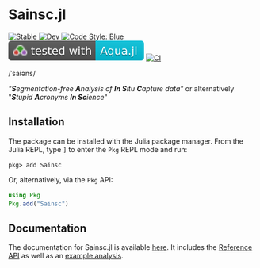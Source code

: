 # Sainsc.jl

[![Stable](https://img.shields.io/badge/docs-stable-blue.svg)](https://niklasmueboe.github.io/Sainsc.jl/stable)
[![Dev](https://img.shields.io/badge/docs-dev-blue.svg)](https://niklasmueboe.github.io/Sainsc.jl/dev)
[![Code Style: Blue](https://img.shields.io/badge/code%20style-blue-4495d1.svg)](https://github.com/invenia/BlueStyle)
[![Aqua QA](https://raw.githubusercontent.com/JuliaTesting/Aqua.jl/master/badge.svg)](https://github.com/JuliaTesting/Aqua.jl)
[![CI](https://github.com/niklasmueboe/Sainsc.jl/workflows/CI)](https://github.com/niklasmueboe/Sainsc.jl/actions?query=workflows/CI)

/ˈsaiəns/

_"**S**egmentation-free **A**nalysis of **In S**itu **C**apture data"_
or alternatively
"_**S**tupid **A**cronyms **In Sc**ience_"

## Installation

The package can be installed with the Julia package manager.
From the Julia REPL, type `]` to enter the `Pkg` REPL mode and run:

```
pkg> add Sainsc
```

Or, alternatively, via the `Pkg` API:

```julia
using Pkg
Pkg.add("Sainsc")
```

## Documentation

The documentation for Sainsc.jl is available [here](https://niklasmueboe.github.io/Sainsc.jl/stable).
It includes the [Reference API](https://niklasmueboe.github.io/Sainsc.jl/stable/api)
as well as an [example analysis](https://niklasmueboe.github.io/Sainsc.jl/stable/examples/ExampleAnalysis).
